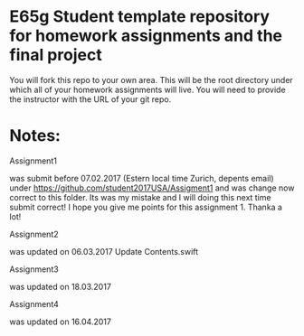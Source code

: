 # E65g Student template repository for homework assignments and the final project

You will fork this repo to your own area.  This will be the root directory under which all of your homework assignments will live.  You will need to provide the instructor with the URL of your git repo.  


# Notes:

Assignment1

was submit before 07.02.2017 (Estern local time Zurich, depents email) under  https://github.com/student2017USA/Assigment1 and was change now correct to this folder.
Its was my mistake and I will doing this next time submit correct! I hope you give me points for this assignment 1. Thanka a lot!




Assignment2

was updated on 06.03.2017
Update Contents.swift 
  
  
  
  
  Assignment3

was updated on 18.03.2017
   
  
  
  Assignment4

was updated on 16.04.2017
 
